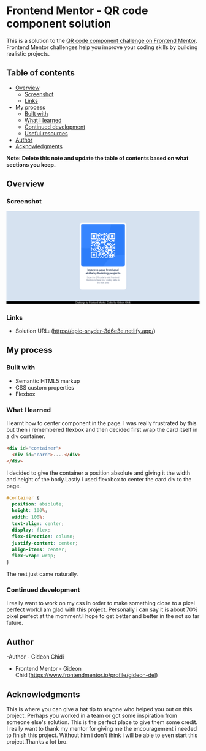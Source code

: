 # Frontend Mentor - QR code component solution

This is a solution to the [QR code component challenge on Frontend Mentor](https://www.frontendmentor.io/challenges/qr-code-component-iux_sIO_H). Frontend Mentor challenges help you improve your coding skills by building realistic projects.

## Table of contents

- [Overview](#overview)
  - [Screenshot](#screenshot)
  - [Links](#links)
- [My process](#my-process)
  - [Built with](#built-with)
  - [What I learned](#what-i-learned)
  - [Continued development](#continued-development)
  - [Useful resources](#useful-resources)
- [Author](#author)
- [Acknowledgments](#acknowledgments)

**Note: Delete this note and update the table of contents based on what sections you keep.**

## Overview

### Screenshot

![](./design/Solution.png)

### Links

- Solution URL: (https://epic-snyder-3d6e3e.netlify.app/)

## My process

### Built with

- Semantic HTML5 markup
- CSS custom properties
- Flexbox

### What I learned

I learnt how to center component in the page. I was really frustrated by this but then i remembered flexbox and then decided first wrap the card itself in a div container.

```html
<div id="container">
  <div id="card">....</div>
</div>
```

I decided to give the container a position absolute and giving it the width and height of the body.Lastly i used flexxbox to center the card div to the page.

```css
#container {
  position: absolute;
  height: 100%;
  width: 100%;
  text-align: center;
  display: flex;
  flex-direction: column;
  justify-content: center;
  align-items: center;
  flex-wrap: wrap;
}
```

The rest just came naturally.

### Continued development

I really want to work on my css in order to make something close to a pixel perfect work.I am glad with this project. Personally i can say it is about 70% pixel perfect at the momment.I hope to get better and better in the not so far future.

## Author

-Author - Gideon Chidi

- Frontend Mentor - Gideon Chidi(https://www.frontendmentor.io/profile/gideon-del)

## Acknowledgments

This is where you can give a hat tip to anyone who helped you out on this project. Perhaps you worked in a team or got some inspiration from someone else's solution. This is the perfect place to give them some credit.
I really want to thank my mentor for giving me the encouragement i needed to finish this project. Without him i don't think i will be able to even start this project.Thanks a lot bro.
